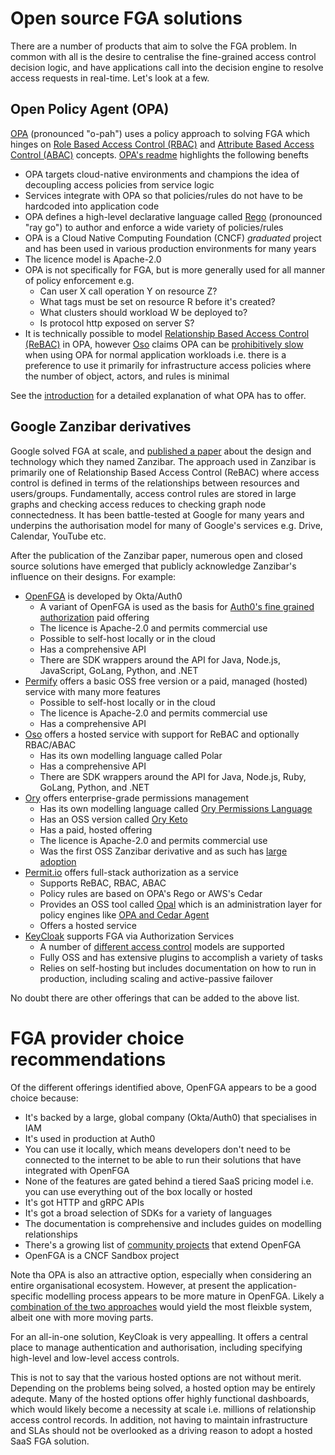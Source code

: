 # Open source FGA solutions

There are a number of products that aim to solve the FGA problem. In common with all is the desire to centralise the fine-grained access control decision logic, and have applications call into the decision engine to resolve access requests in real-time. Let's look at a few.

## Open Policy Agent (OPA)

[OPA](https://www.openpolicyagent.org/) (pronounced "o-pah") uses a policy approach to solving FGA which hinges on [Role Based Access Control (RBAC)](https://www.openpolicyagent.org/docs/latest/comparison-to-other-systems/#role-based-access-control-rbac) and [Attribute Based Access Control (ABAC)](https://www.openpolicyagent.org/docs/latest/comparison-to-other-systems/#attribute-based-access-control-abac) concepts. [OPA's readme](https://github.com/open-policy-agent/opa?tab=readme-ov-file#how-does-opa-work) highlights the following benefts

* OPA targets cloud-native environments and champions the idea of decoupling access policies from service logic
* Services integrate with OPA so that policies/rules do not have to be hardcoded into application code
* OPA defines a high-level declarative language called [Rego](https://www.openpolicyagent.org/docs/latest/policy-language/) (pronounced "ray go") to author and enforce a wide variety of policies/rules
* OPA is a Cloud Native Computing Foundation (CNCF) _graduated_ project and has been used in various production environments for many years
* The licence model is Apache-2.0
* OPA is not specifically for FGA, but is more generally used for all manner of policy enforcement e.g. 
    * Can user X call operation Y on resource Z?
    * What tags must be set on resource R before it's created?
    * What clusters should workload W be deployed to?
    * Is protocol http exposed on server S?
* It is technically possible to model [Relationship Based Access Control (ReBAC)](https://www.permit.io/blog/relationship-based-access-control-rebac-with-open-policy-agent-opa) in OPA, however [Oso](https://www.osohq.com/) claims OPA can be [prohibitively slow](https://www.osohq.com/cloud/authorization-service) when using OPA for normal application workloads i.e. there is a preference to use it primarily for infrastructure access policies where the number of object, actors, and rules is minimal

See the [introduction](https://www.openpolicyagent.org/docs/latest/) for a detailed explanation of what OPA has to offer. 

## Google Zanzibar derivatives

Google solved FGA at scale, and [published a paper](https://research.google/pubs/pub48190/) about the design and technology which they named Zanzibar. The approach used in Zanzibar is primarily one of Relationship Based Access Control (ReBAC) where access control is defined in terms of the relationships between resources and users/groups. Fundamentally, access control rules are stored in large graphs and checking access reduces to checking graph node connectedness. It has been battle-tested at Google for many years and underpins the authorisation model for many of Google's services e.g. Drive, Calendar, YouTube etc.

After the publication of the Zanzibar paper, numerous open and closed source solutions have emerged that publicly acknowledge Zanzibar's influence on their designs. For example:

* [OpenFGA](https://openfga.dev/) is developed by Okta/Auth0
    * A variant of OpenFGA is used as the basis for [Auth0's fine grained authorization](https://auth0.com/fine-grained-authorization) paid offering
    * The licence is Apache-2.0 and permits commercial use
    * Possible to self-host locally or in the cloud
    * Has a comprehensive API
    * There are SDK wrappers around the API for Java, Node.js, JavaScript, GoLang, Python, and .NET
* [Permify](https://www.permify.co/) offers a basic OSS free version or a paid, managed (hosted) service with many more features
    * Possible to self-host locally or in the cloud
    * The licence is Apache-2.0 and permits commercial use
    * Has a comprehensive API
* [Oso](https://www.osohq.com/) offers a hosted service with support for ReBAC and optionally RBAC/ABAC
    * Has its own modelling language called Polar
    * Has a comprehensive API
    * There are SDK wrappers around the API for Java, Node.js, Ruby, GoLang, Python, and .NET
* [Ory](https://www.ory.sh/permissions/) offers enterprise-grade permissions management
    * Has its own modelling language called [Ory Permissions Language](https://www.ory.sh/what-is-the-ory-permission-language/)
    * Has an OSS version called [Ory Keto](https://github.com/ory/keto)
    * Has a paid, hosted offering
    * The licence is Apache-2.0 and permits commercial use
    * Was the first OSS Zanzibar derivative and as such has [large adoption](https://github.com/ory/keto?tab=readme-ov-file#whos-using-it)
* [Permit.io](https://www.permit.io/) offers full-stack authorization as a service
    * Supports ReBAC, RBAC, ABAC
    * Policy rules are based on OPA's Rego or AWS's Cedar
    * Provides an OSS tool called [Opal](https://github.com/permitio/opal) which is an administration layer for policy engines like [OPA and Cedar Agent](https://github.com/permitio/opal?tab=readme-ov-file#what-is-opal)
    * Offers a hosted service
* [KeyCloak](https://www.keycloak.org/) supports FGA via Authorization Services
    * A number of [different access control](https://www.keycloak.org/docs/latest/authorization_services/index.html) models are supported
    * Fully OSS and has extensive plugins to accomplish a variety of tasks
    * Relies on self-hosting but includes documentation on how to run in production, including scaling and active-passive failover

No doubt there are other offerings that can be added to the above list.

# FGA provider choice recommendations

Of the different offerings identified above, OpenFGA appears to be a good choice because:

* It's backed by a large, global company (Okta/Auth0) that specialises in IAM
* It's used in production at Auth0
* You can use it locally, which means developers don't need to be connected to the internet to be able to run their solutions that have integrated with OpenFGA
* None of the features are gated behind a tiered SaaS pricing model i.e. you can use everything out of the box locally or hosted
* It's got HTTP and gRPC APIs
* It's got a broad selection of SDKs for a variety of languages
* The documentation is comprehensive and includes guides on modelling relationships
* There's a growing list of [community projects](https://github.com/openfga/community?tab=readme-ov-file#community-projects) that extend OpenFGA
* OpenFGA is a CNCF Sandbox project

Note tha OPA is also an attractive option, especially when considering an entire organisational ecosystem. However, at present the application-specific modelling process appears to be more mature in OpenFGA. Likely a [combination of the two approaches](https://www.linkedin.com/pulse/external-authorization-using-istio-opa-chaitanya-tyagi/) would yield the most fleixble system, albeit one with more moving parts.

For an all-in-one solution, KeyCloak is very appealling. It offers a central place to manage authentication and authorisation, including specifying high-level and low-level access controls.

This is not to say that the various hosted options are not without merit. Depending on the problems being solved, a hosted option may be entirely adequte. Many of the hosted options offer highly functional dashboards, which would likely become a necessity at scale i.e. millions of relationship access control records. In addition, not having to maintain infrastructure and SLAs should not be overlooked as a driving reason to adopt a hosted SaaS FGA solution.
